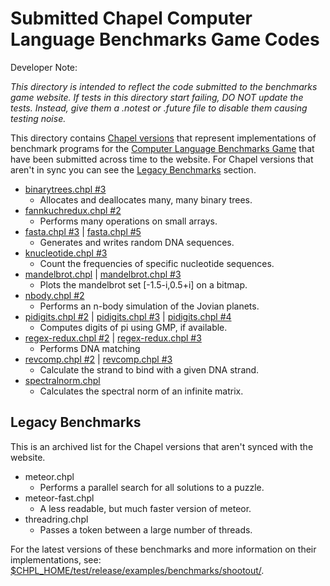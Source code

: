 # Submitted Chapel Computer Language Benchmarks Game Codes

Developer Note:

 *This directory is intended to reflect the code submitted to the
  benchmarks game website. If tests in this directory start failing,
  DO NOT update the tests. Instead, give them a .notest or .future
  file to disable them causing testing noise.*


This directory contains 
[Chapel versions](https://benchmarksgame-team.pages.debian.net/benchmarksgame/measurements/chapel.html)
that represent implementations of benchmark programs for the 
[Computer Language Benchmarks Game](https://benchmarksgame-team.pages.debian.net/benchmarksgame/index.html)
that have been submitted across time to the website. For Chapel versions that aren't in sync you can see the 
[Legacy Benchmarks](##legacy-benchmarks) section.

* [binarytrees.chpl #3](https://benchmarksgame-team.pages.debian.net/benchmarksgame/program/binarytrees-chapel-3.html)
    * Allocates and deallocates many, many binary trees.
* [fannkuchredux.chpl #2](https://benchmarksgame-team.pages.debian.net/benchmarksgame/program/fannkuchredux-chapel-2.html)
    * Performs many operations on small arrays.
* [fasta.chpl #3](https://benchmarksgame-team.pages.debian.net/benchmarksgame/program/fasta-chapel-3.html) |
  [fasta.chpl #5](https://benchmarksgame-team.pages.debian.net/benchmarksgame/program/fasta-chapel-5.html)
    * Generates and writes random DNA sequences.
* [knucleotide.chpl #3](https://benchmarksgame-team.pages.debian.net/benchmarksgame/program/knucleotide-chapel-3.html)
    * Count the frequencies of specific nucleotide sequences.
* [mandelbrot.chpl](https://benchmarksgame-team.pages.debian.net/benchmarksgame/program/mandelbrot-chapel-1.html) |
  [mandelbrot.chpl #3](https://benchmarksgame-team.pages.debian.net/benchmarksgame/program/mandelbrot-chapel-3.html)
    * Plots the mandelbrot set [-1.5-i,0.5+i] on a bitmap.
* [nbody.chpl #2](https://benchmarksgame-team.pages.debian.net/benchmarksgame/program/nbody-chapel-2.html)
    * Performs an n-body simulation of the Jovian planets.
* [pidigits.chpl #2](https://benchmarksgame-team.pages.debian.net/benchmarksgame/program/pidigits-chapel-2.html) |
  [pidigits.chpl #3](https://benchmarksgame-team.pages.debian.net/benchmarksgame/program/pidigits-chapel-3.html) |
  [pidigits.chpl #4](https://benchmarksgame-team.pages.debian.net/benchmarksgame/program/pidigits-chapel-4.html)
    * Computes digits of pi using GMP, if available.
* [regex-redux.chpl #2](https://benchmarksgame-team.pages.debian.net/benchmarksgame/program/regexredux-chapel-2.html) |
  [regex-redux.chpl #3](https://benchmarksgame-team.pages.debian.net/benchmarksgame/program/regexredux-chapel-3.html)
    * Performs DNA matching
* [revcomp.chpl #2](https://benchmarksgame-team.pages.debian.net/benchmarksgame/program/revcomp-chapel-2.html) |
  [revcomp.chpl #3](https://benchmarksgame-team.pages.debian.net/benchmarksgame/program/revcomp-chapel-3.html)
    * Calculate the strand to bind with a given DNA strand.
* [spectralnorm.chpl](https://benchmarksgame-team.pages.debian.net/benchmarksgame/program/spectralnorm-chapel-1.html)
    * Calculates the spectral norm of an infinite matrix.

## Legacy Benchmarks

This is an archived list for the Chapel versions that aren't synced with the website.

* meteor.chpl
    * Performs a parallel search for all solutions to a puzzle.
* meteor-fast.chpl
    * A less readable, but much faster version of meteor.
* threadring.chpl
    * Passes a token between a large number of threads.

For the latest versions of these benchmarks
and more information on their implementations, see:
[$CHPL_HOME/test/release/examples/benchmarks/shootout/](https://github.com/chapel-lang/chapel/tree/master/test/release/examples/benchmarks/shootout).
